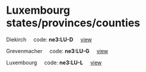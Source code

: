 # Luxembourg states/provinces/counties
Diekirch&nbsp;&nbsp;&nbsp;&nbsp;&nbsp;code: **ne3:LU-D**&nbsp;&nbsp;&nbsp;&nbsp;&nbsp;[view](../../export/geojson/medium/ne3/lu/d.geojson)&nbsp;&nbsp;&nbsp;&nbsp;&nbsp;


Grevenmacher&nbsp;&nbsp;&nbsp;&nbsp;&nbsp;code: **ne3:LU-G**&nbsp;&nbsp;&nbsp;&nbsp;&nbsp;[view](../../export/geojson/medium/ne3/lu/g.geojson)&nbsp;&nbsp;&nbsp;&nbsp;&nbsp;


Luxembourg&nbsp;&nbsp;&nbsp;&nbsp;&nbsp;code: **ne3:LU-L**&nbsp;&nbsp;&nbsp;&nbsp;&nbsp;[view](../../export/geojson/medium/ne3/lu/l.geojson)&nbsp;&nbsp;&nbsp;&nbsp;&nbsp;

